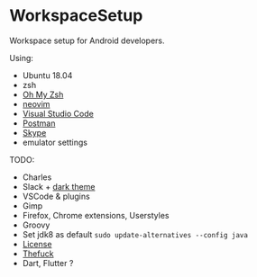 # WorkspaceSetup
Workspace setup for Android developers.

Using:
* Ubuntu 18.04
* zsh
* [Oh My Zsh](https://github.com/robbyrussell/oh-my-zsh)
* [neovim](https://github.com/neovim/neovim)
* [Visual Studio Code](https://code.visualstudio.com/docs/setup/linux)
* [Postman](https://learning.postman.com/docs/postman/launching-postman/installation-and-updates/#installing-postman-on-linux)
* [Skype](https://www.cyberciti.biz/faq/how-to-install-skype-on-debian-linux-9/)
* emulator settings

TODO:
* Charles
* Slack + [dark theme](https://github.com/LanikSJ/slack-dark-mode)
* VSCode & plugins
* Gimp
* Firefox, Chrome extensions, Userstyles
* Groovy
* Set jdk8 as default `sudo update-alternatives --config java`
* [License](https://stackoverflow.com/questions/39760172/you-have-not-accepted-the-license-agreements-of-the-following-sdk-components)
* [Thefuck](https://github.com/nvbn/thefuck)
* Dart, Flutter ?
